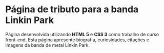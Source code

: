 # Página de tributo para a banda Linkin Park

Página desenvolvida utilizando **HTML 5** e **CSS 3** como trabalho de curso front-end.
Esta página apresente biografia, curiosidades, citações e imagens da banda de metal Linkin Park.
